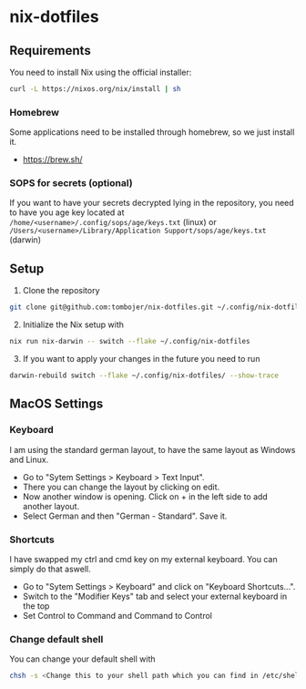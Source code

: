 # nix-dotfiles

## Requirements

You need to install Nix using the official installer:

```bash
curl -L https://nixos.org/nix/install | sh
```

### Homebrew

Some applications need to be installed through homebrew, so we just install it.
* https://brew.sh/

### SOPS for secrets (optional)
If you want to have your secrets decrypted lying in the repository, you need to have you age key located at `/home/<username>/.config/sops/age/keys.txt` (linux) or `/Users/<username>/Library/Application Support/sops/age/keys.txt` (darwin)

## Setup

1. Clone the repository
```bash
git clone git@github.com:tombojer/nix-dotfiles.git ~/.config/nix-dotfiles
```

2. Initialize the Nix setup with
```bash
nix run nix-darwin -- switch --flake ~/.config/nix-dotfiles
```

3. If you want to apply your changes in the future you need to run
```bash
darwin-rebuild switch --flake ~/.config/nix-dotfiles/ --show-trace
```
 
## MacOS Settings

### Keyboard

I am using the standard german layout, to have the same layout as Windows and Linux.
* Go to "Sytem Settings > Keyboard > Text Input".
* There you can change the layout by clicking on edit.
* Now another window is opening. Click on + in the left side to add another layout.
* Select German and then "German - Standard". Save it.

### Shortcuts

I have swapped my ctrl and cmd key on my external keyboard. You can simply do that aswell.
* Go to "Sytem Settings > Keyboard" and click on "Keyboard Shortcuts...".
* Switch to the "Modifier Keys" tab and select your external keyboard in the top
* Set Control to Command and Command to Control

### Change default shell

You can change your default shell with
```bash
chsh -s <Change this to your shell path which you can find in /etc/shells there is a comment with shells managed by nix> 
```
